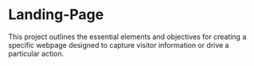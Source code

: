 # Landing-Page

This project outlines the essential elements and objectives for creating a specific webpage designed to capture visitor information or drive a particular action.
